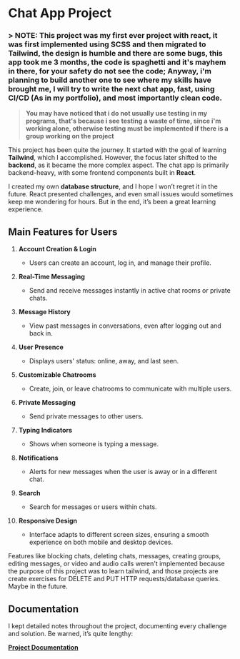 # Chat App Project

### > NOTE: **This project was my first ever project with react, it was first implemented using SCSS and then migrated to Tailwind, the design is humble and there are some bugs, this app took me 3 months, the code is spaghetti and it's mayhem in there, for your safety do not see the code; Anyway, i'm planning to build another one to see where my skills have brought me, I will try to write the next chat app, fast, using CI/CD (As in my portfolio), and most importantly clean code.**
>
> **You may have noticed that i do not usually use testing in my programs, that's because i see testing a waste of time, since i'm working alone, otherwise testing must be implemented if there is a group working on the project**
>

This project has been quite the journey. It started with the goal of learning **Tailwind**, which I accomplished. However, the focus later shifted to the **backend**, as it became the more complex aspect. The chat app is primarily backend-heavy, with some frontend components built in **React**.

I created my own **database structure**, and I hope I won’t regret it in the future. React presented challenges, and even small issues would sometimes keep me wondering for hours. But in the end, it’s been a great learning experience.

## Main Features for Users

1. **Account Creation & Login**
   - Users can create an account, log in, and manage their profile.
   
2. **Real-Time Messaging**
   - Send and receive messages instantly in active chat rooms or private chats.

3. **Message History**
   - View past messages in conversations, even after logging out and back in.

4. **User Presence**
   - Displays users' status: online, away, and last seen.

5. **Customizable Chatrooms**
   - Create, join, or leave chatrooms to communicate with multiple users.

6. **Private Messaging**
   - Send private messages to other users.

7. **Typing Indicators**
   - Shows when someone is typing a message.

8. **Notifications**
   - Alerts for new messages when the user is away or in a different chat.

9. **Search**
   - Search for messages or users within chats.

10. **Responsive Design**
    - Interface adapts to different screen sizes, ensuring a smooth experience on both mobile and desktop devices.
   

Features like blocking chats, deleting chats, messages, creating groups, editing messages, or video and audio calls weren't implemented because the purpose of this project was to learn tailwind, and those projects are create exercises for DELETE and PUT HTTP requests/database queries. Maybe in the future.

## Documentation

I kept detailed notes throughout the project, documenting every challenge and solution. Be warned, it’s quite lengthy:

[**Project Documentation**](https://1drv.ms/w/c/8b1e0522eb787e4e/EcqqgVzc1qlOhW9vCiE0JiUBwFTE-zcC_fSKoAGOU3MVJg?e=x5wcau)
